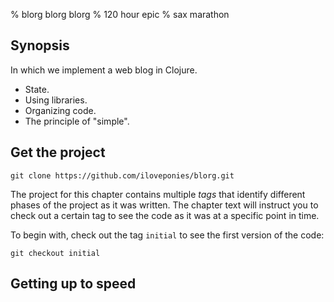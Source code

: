 % blorg blorg blorg
% 120 hour epic
% sax marathon

## Synopsis

In which we implement a web blog in Clojure.

- State.
- Using libraries.
- Organizing code.
- The principle of "simple".

## Get the project

~~~
git clone https://github.com/iloveponies/blorg.git
~~~

The project for this chapter contains multiple *tags* that identify different
phases of the project as it was written. The chapter text will instruct you to
check out a certain tag to see the code as it was at a specific point in time.

To begin with, check out the tag `initial` to see the first version of the
code:

~~~
git checkout initial
~~~

## Getting up to speed
